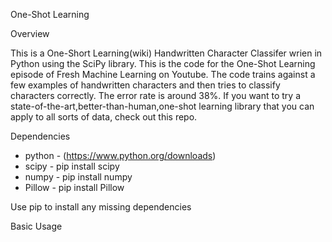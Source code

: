 One-Shot Learning

Overview

This is a One-Short Learning(wiki) Handwritten Character Classifer wrien in Python using the SciPy library. This is the code for the One-Shot Learning episode of Fresh Machine Learning on Youtube. The code trains against a few examples of handwritten characters and then tries to classify characters correctly. The error rate is around 38%. If you want to try a state-of-the-art,better-than-human,one-shot learning library that you can apply to all sorts of data, check out this repo.

Dependencies

- python - (https://www.python.org/downloads)
- scipy - pip install scipy
- numpy - pip install numpy
- Pillow - pip install Pillow

Use pip to install any missing dependencies

Basic Usage









